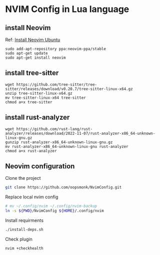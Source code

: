 # NVIM Config in Lua language

## install Neovim

Ref: [Install Neovim Ubuntu](https://github.com/neovim/neovim/wiki/Installing-Neovim#ubuntu)

```
sudo add-apt-repository ppa:neovim-ppa/stable
sudo apt-get update
sudo apt-get install neovim
```

## install tree-sitter

```
wget https://github.com/tree-sitter/tree-sitter/releases/download/v0.20.7/tree-sitter-linux-x64.gz
unzip tree-sitter-linux-x64.gz
mv tree-sitter-linux-x64 tree-sitter
chmod a+x tree-sitter
```

## install rust-analyzer

```
wget https://github.com/rust-lang/rust-analyzer/releases/download/2022-11-07/rust-analyzer-x86_64-unknown-linux-gnu.gz
gunzip rust-analyzer-x86_64-unknown-linux-gnu.gz
mv rust-analyzer-x86_64-unknown-linux-gnu rust-analyzer
chmod a+x rust-analyzer
```

## Neovim configuration

Clone the project

```bash
git clone https://github.com/oopsmonk/NvimConfig.git
```

Replace local nvim config

```bash
# mv ~/.config/nvim ~/.config/nvim-backup
ln -s ${PWD}/NvimConfig ${HOME}/.config/nvim
```

Install requirments

```bash
./install-deps.sh
```

Check plugin

```bash
nvim +checkhealth
```

